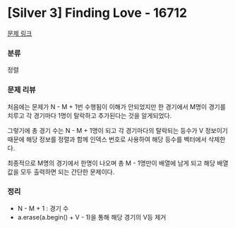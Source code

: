 # [Silver 3] Finding Love - 16712
[문제 링크](https://www.acmicpc.net/problem/16712)

### 분류
정렬

### 문제 리뷰
<p>처음에는 문제가 N - M + 1번 수행됨이 이해가 안되었지만 한 경기에서 M명이 경기를 치루고 각 경기마다 1명이 탈락하고 추가된다는 것을 알게되었다.</p>
<p>그렇기에 총 경기 수는 N - M + 1명이 되고 각 경기마다의 탈락되는 등수가 V 정보이기 때문에 해당 정보를 정렬과 함께 인덱스 번호로 사용하여 해당 등수를 벡터에서 삭제한다.</p>
<p>최종적으로 M명의 경기에서 한명이 나오며 총 M - 1명만이 배열에 남게 되고 해당 배열 값을 모두 출력하면 되는 간단한 문제이다.</p>

### 정리
+ N - M + 1 : 경기 수
+ a.erase(a.begin() + V - 1)을 통해 해당 경기의 V등 제거
